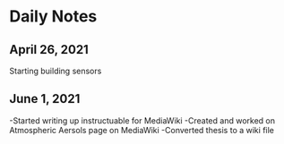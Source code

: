 # Daily Notes
## April 26, 2021
Starting building sensors
## June 1, 2021
-Started writing up instructuable for MediaWiki
-Created and worked on Atmospheric Aersols page on MediaWiki
-Converted thesis to a wiki file
